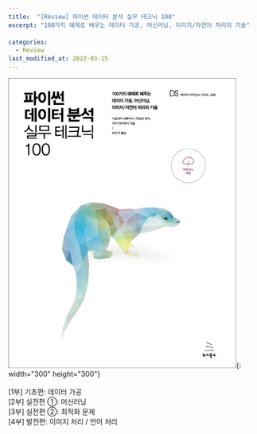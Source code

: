 ```yaml
---
title:  "[Review] 파이썬 데이터 분석 실무 테크닉 100"
excerpt: "100가지 예제로 배우는 데이터 가공, 머신러닝, 이미지/자연어 처리의 기술"

categories:
  - Review
last_modified_at: 2022-03-15
---
```


![pyda100](/img/review1.jpg){: width="300" height="300"}
<br>
<br>
[1부] 기초편: 데이터 가공 <br>
[2부] 실전편 ①: 머신러닝 <br>
[3부] 실전편 ②: 최적화 문제 <br>
[4부] 발전편: 이미지 처리 / 언어 처리 <br>